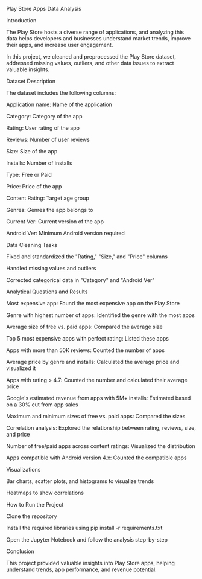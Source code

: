 Play Store Apps Data Analysis

Introduction

The Play Store hosts a diverse range of applications, and analyzing this data helps developers and businesses understand market trends, improve their apps, and increase user engagement.

In this project, we cleaned and preprocessed the Play Store dataset, addressed missing values, outliers, and other data issues to extract valuable insights.

Dataset Description

The dataset includes the following columns:

Application name: Name of the application

Category: Category of the app

Rating: User rating of the app

Reviews: Number of user reviews

Size: Size of the app

Installs: Number of installs

Type: Free or Paid

Price: Price of the app

Content Rating: Target age group

Genres: Genres the app belongs to

Current Ver: Current version of the app

Android Ver: Minimum Android version required

Data Cleaning Tasks

Fixed and standardized the "Rating," "Size," and "Price" columns

Handled missing values and outliers

Corrected categorical data in "Category" and "Android Ver"

Analytical Questions and Results

Most expensive app: Found the most expensive app on the Play Store

Genre with highest number of apps: Identified the genre with the most apps

Average size of free vs. paid apps: Compared the average size

Top 5 most expensive apps with perfect rating: Listed these apps

Apps with more than 50K reviews: Counted the number of apps

Average price by genre and installs: Calculated the average price and visualized it

Apps with rating > 4.7: Counted the number and calculated their average price

Google's estimated revenue from apps with 5M+ installs: Estimated based on a 30% cut from app sales

Maximum and minimum sizes of free vs. paid apps: Compared the sizes

Correlation analysis: Explored the relationship between rating, reviews, size, and price

Number of free/paid apps across content ratings: Visualized the distribution

Apps compatible with Android version 4.x: Counted the compatible apps

Visualizations

Bar charts, scatter plots, and histograms to visualize trends

Heatmaps to show correlations

How to Run the Project

Clone the repository

Install the required libraries using pip install -r requirements.txt

Open the Jupyter Notebook and follow the analysis step-by-step

Conclusion

This project provided valuable insights into Play Store apps, helping understand trends, app performance, and revenue potential.



